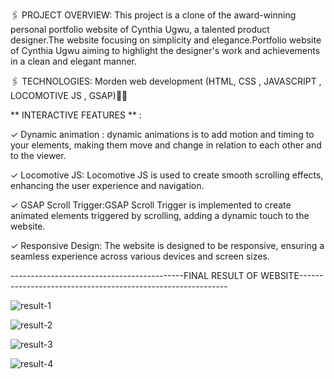 🖇 PROJECT OVERVIEW:
This project is a clone of the award-winning personal portfolio website of Cynthia Ugwu, a talented product designer.The website focusing on simplicity and elegance.Portfolio website of Cynthia Ugwu aiming to highlight the designer's work and achievements in a clean and elegant manner. 

 🖇 TECHNOLOGIES:
 Morden web development (HTML, CSS , JAVASCRIPT , LOCOMOTIVE JS , GSAP)🎨🚀
 
 ** INTERACTIVE FEATURES ** :
 
✓ Dynamic animation : dynamic animations is to add motion and timing to your elements, making them move and change in relation to each other and to the viewer.  

✓ Locomotive JS: Locomotive JS is used to create smooth scrolling effects, enhancing the user experience and navigation. 

✓ GSAP Scroll Trigger:GSAP Scroll Trigger is implemented to create animated elements triggered by scrolling, adding a dynamic touch to the website.

✓ Responsive Design: The website is designed to be responsive, ensuring a seamless experience across various devices and screen sizes.

-------------------------------------------FINAL RESULT OF WEBSITE------------------------------------------------------------

![result-1](https://github.com/HoneyPatel81/Cynthia_ugwu_Award-wining_Portfolio/assets/119737940/a9328c78-30a2-43a6-ae2b-d9678fdb17f9)

![result-2](https://github.com/HoneyPatel81/Cynthia_ugwu_Award-wining_Portfolio/assets/119737940/58c09b0d-b51c-4a4e-bf80-590b15523af4)


![result-3](https://github.com/HoneyPatel81/Cynthia_ugwu_Award-wining_Portfolio/assets/119737940/c1d10f1e-1bb4-4441-a020-121f467d7487)

![result-4](https://github.com/HoneyPatel81/Cynthia_ugwu_Award-wining_Portfolio/assets/119737940/9139ae17-1a88-4a7a-9dad-465b4246b75b)




